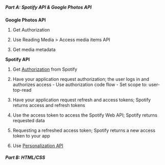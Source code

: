 ##### Part A: Spotify API & Google Photos API

**Google Photos API**
1. Get Authorization 

2. Use Reading Media > Access media items API
  1. Get media metadata

**Spotify API**
1. Get [Authorization](https://developer.spotify.com/documentation/general/guides/authorization-guide/#list-of-scopes) from Spotify 
  1. Have your application request authorization; the user logs in and authorizes access
    - Use authorization code flow
    - Set scope to: user-top-read
  2. Have your application request refresh and access tokens; Spotify returns access and refresh tokens
  3. Use the access token to access the Spotify Web API; Spotify returns requested data
  4. Requesting a refreshed access token; Spotify returns a new access token to your app
  
 2. Use [Personalization API](https://developer.spotify.com/documentation/web-api/reference-beta/#category-personalization)

##### Part B: HTML/CSS
